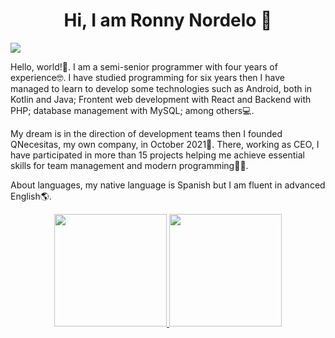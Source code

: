 <div align="center">
<h1 align="center">Hi, I am Ronny Nordelo 👋</h1>
</div>
<img src="https://qnecesitas.nat.cu/Ronny/github_profile.png">

Hello, world!🤙. I am a semi-senior programmer with four years of experience🤓. I have studied programming for six years then I have managed to learn to develop some technologies such as Android, both in Kotlin and Java; Frontent web development with React and Backend with PHP; database management with MySQL; among others💻.

My dream is in the direction of development teams then I founded QNecesitas, my own company, in October 2021🏢. There, working as CEO, I have participated in more than 15 projects helping me achieve essential skills for team management and modern programming👨‍💼.

About languages, my native language is Spanish but I am fluent in advanced English🌎.



<p align="center">
<a href="https://github.com/ronnynor">
  <img height="180em" src="https://github-readme-stats-eight-theta.vercel.app/api?username=ronnynor&show_icons=true&theme=algolia&include_all_commits=true&count_private=true&token=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"/>
  <img height="180em" src="https://github-readme-stats-eight-theta.vercel.app/api/top-langs/?username=ronnynor&layout=compact&langs_count=8&theme=algolia"/>
</a>
</p>
